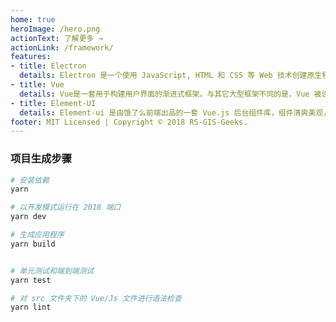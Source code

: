 ```yaml
---
home: true
heroImage: /hero.png
actionText: 了解更多 →
actionLink: /framework/
features:
- title: Electron
  details: Electron 是一个使用 JavaScript, HTML 和 CSS 等 Web 技术创建原生程序的框架，它负责比较难搞的部分，你只需把精力放在你的应用的核心上即可。
- title: Vue
  details: Vue是一套用于构建用户界面的渐进式框架。与其它大型框架不同的是，Vue 被设计为可以自底向上逐层应用。Vue 的核心库只关注视图层，不仅易于上手，还便于与第三方库或既有项目整合。
- title: Element-UI
  details: Element-ui 是由饿了么前端出品的一套 Vue.js 后台组件库，组件清爽美观，与 Vue 2.0 紧密集成。
footer: MIT Licensed | Copyright © 2018 RS-GIS-Geeks.
---
```


### 项目生成步骤

``` bash
# 安装依赖
yarn

# 以开发模式运行在 2018 端口
yarn dev

# 生成应用程序
yarn build


# 单元测试和端到端测试
yarn test

# 对 src 文件夹下的 Vue/Js 文件进行语法检查
yarn lint

```
